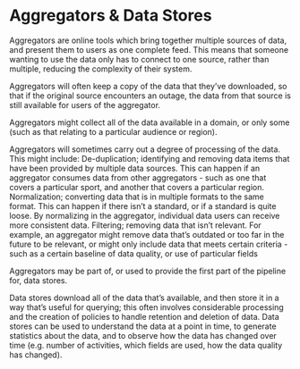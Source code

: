 Aggregators & Data Stores
=========================


Aggregators are online tools which bring together multiple sources of data, and present them to users as one complete feed. This means that someone wanting to use the data only has to connect to one source, rather than multiple, reducing the complexity of their system. 

Aggregators will often keep a copy of the data that they’ve downloaded, so that if the original source encounters an outage, the data from that source is still available for users of the aggregator. 

Aggregators might collect all of the data available in a domain, or only some (such as that relating to a particular audience or region). 

Aggregators will sometimes carry out a degree of processing of the data. This might include:
De-duplication; identifying and removing data items that have been provided by multiple data sources. This can happen if an aggregator consumes data from other aggregators - such as one that covers a particular sport, and another that covers a particular region. 
Normalization; converting data that is in multiple formats to the same format. This can happen if there isn’t a standard, or if a standard is quite loose. By normalizing in the aggregator, individual data users can receive more consistent data. 
Filtering; removing data that isn’t relevant. For example, an aggregator might remove data that’s outdated or too far in the future to be relevant, or might only include data that meets certain criteria - such as a certain baseline of data quality, or use of particular fields

Aggregators may be part of, or used to provide the first part of the pipeline for, data stores. 

Data stores download all of the data that’s available, and then store it in a way that’s useful for querying; this often involves considerable processing and the creation of policies to handle retention and deletion of data. Data stores can be used to understand the data at a point in time, to generate statistics about the data, and to observe how the data has changed over time (e.g. number of activities, which fields are used, how the data quality has changed). 

